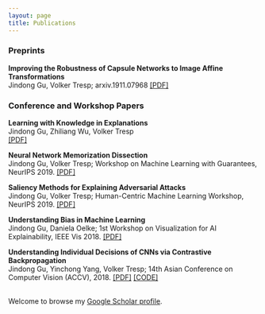 ```yaml
---
layout: page
title: Publications
---
```

<h3>
    <a name='pub'></a> Preprints
</h3>

<div class="media">
    <div class="media-body">
       <p class="media-heading">
          <strong>Improving the Robustness of Capsule Networks to Image Affine Transformations</strong><br />
          Jindong Gu, Volker Tresp; arxiv.1911.07968 <a href="https://arxiv.org/pdf/1911.07968.pdf">[PDF]</a>
       </p>
    </div>
</div>

<h3>
    <a name='pub'></a> Conference and Workshop Papers
</h3>

<div class="media">
    <div class="media-body">
       <p class="media-heading">
          <strong>Learning with Knowledge in Explanations</strong><br />
          Jindong Gu, Zhiliang Wu, Volker Tresp <br /> <a href="https://drive.google.com/file/d/18Eyo7XIgJ1L5Toylnp-l1dvN7wMBOPSQ/view">[PDF]</a>
       </p>
    </div>
</div>

<div class="media">
    <div class="media-body">
       <p class="media-heading">
          <strong>Neural Network Memorization Dissection</strong><br />
          Jindong Gu, Volker Tresp; Workshop on Machine Learning with Guarantees, NeurIPS 2019. <a href="https://arxiv.org/pdf/1911.09537.pdf">[PDF]</a>
       </p>
    </div>
</div>

<div class="media">
    <div class="media-body">
       <p class="media-heading">
          <strong>Saliency Methods for Explaining Adversarial Attacks</strong><br />
          Jindong Gu, Volker Tresp; Human-Centric Machine Learning Workshop, NeurIPS 2019. <a href="https://arxiv.org/pdf/1908.08413.pdf">[PDF]</a>
       </p>
    </div>
</div>

<div class="media">
    <div class="media-body">
       <p class="media-heading">
          <strong>Understanding Bias in Machine Learning</strong><br />
          Jindong Gu, Daniela Oelke; 1st Workshop on Visualization for AI Explainability, IEEE Vis 2018. <a href="https://arxiv.org/abs/1909.01866">[PDF]</a>
       </p>
    </div>
</div>

<div class="media">
    <div class="media-body">
       <p class="media-heading">
          <strong>Understanding Individual Decisions of CNNs via Contrastive Backpropagation</strong><br />
          Jindong Gu, Yinchong Yang, Volker Tresp; 14th Asian Conference on Computer Vision (ACCV), 2018. <a href="https://arxiv.org/pdf/1812.02100.pdf">[PDF]</a> <a href="test">[CODE]</a><br />
       </p>
    </div>
</div>

<br />
Welcome to browse my <a href="https://scholar.google.com/citations?hl=zh-CN&user=d7kIkwwAAAAJ&view_op=list_works&sortby=pubdate" target="_blank">Google Scholar profile</a>.





